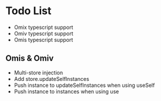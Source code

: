 # Todo List

* Omix typescript support
* Omiv typescript support
* Omis typescript support

## Omis & Omiv

* Multi-store injection
* Add store.updateSelfInstances 
* Push instance to updateSelfInstances when using useSelf
* Push instance to instances when using use
